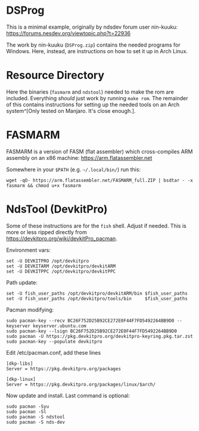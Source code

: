 
# DSProg

This is a minimal example, originally by ndsdev forum user nin-kuuku:
<https://forums.nesdev.org/viewtopic.php?t=22936>

The work by nin-kuuku (`DSProg.zip`) contains the needed programs for Windows.
Here, instead, are instructions on how to set it up in Arch Linux.



# Resource Directory

Here the binaries (`fasmarm` and `ndstool`) needed to make the rom are
included.
Everything *should* just work by running `make rom`.
The remainder of this contains instructions for setting up the needed tools 
on an Arch system^[Only tested on Manjaro. It's close enough.].



# FASMARM

FASMARM is a version of FASM (flat assembler) which cross-compiles ARM assembly 
on an x86 machine: <https://arm.flatassembler.net>

Somewhere in your `$PATH` (e.g. `~/.local/bin/`) run this:

```
wget -qO- https://arm.flatassembler.net/FASMARM_full.ZIP | bsdtar - -x fasmarm && chmod u+x fasmarm
```


# NdsTool (DevkitPro)

Some of these instructions are for the `fish` shell. Adjust if needed.
This is more or less ripped directly from 
<https://devkitpro.org/wiki/devkitPro_pacman>.

Environment vars:

```
set -U DEVKITPRO /opt/devkitpro
set -U DEVKITARM /opt/devkitpro/devkitARM
set -U DEVKITPPC /opt/devkitpro/devkitPPC
```

Path update:

```
set -U fish_user_paths /opt/devkitpro/devkitARM/bin $fish_user_paths
set -U fish_user_paths /opt/devkitpro/tools/bin     $fish_user_paths
```

Pacman modifying:

```
sudo pacman-key --recv BC26F752D25B92CE272E0F44F7FD5492264BB9D0 --keyserver keyserver.ubuntu.com
sudo pacman-key --lsign BC26F752D25B92CE272E0F44F7FD5492264BB9D0
sudo pacman -U https://pkg.devkitpro.org/devkitpro-keyring.pkg.tar.zst
sudo pacman-key --populate devkitpro
```

Edit /etc/pacman.conf, add these lines

```
[dkp-libs]
Server = https://pkg.devkitpro.org/packages

[dkp-linux]
Server = https://pkg.devkitpro.org/packages/linux/$arch/
```

Now update and install. Last command is optional:

```
sudo pacman -Syu
sudo pacman -Sl
sudo pacman -S ndstool
sudo pacman -S nds-dev
```





